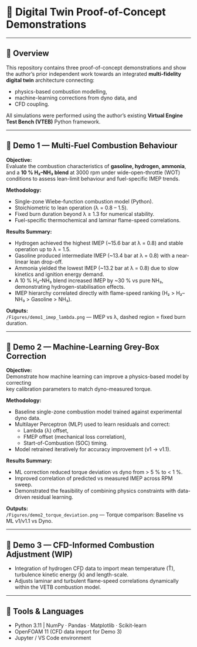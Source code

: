 # 🧪 Digital Twin Proof-of-Concept Demonstrations

---

## 🎯 Overview
This repository contains three proof-of-concept demonstrations and show the author’s prior independent work towards an integrated **multi-fidelity digital twin** architecture connecting:
- physics-based combustion modelling,  
- machine-learning corrections from dyno data, and  
- CFD coupling.

All simulations were performed using the author’s existing **Virtual Engine Test Bench (VTEB)** Python framework.

---

## 🔹 Demo 1 — Multi-Fuel Combustion Behaviour

**Objective:**  
Evaluate the combustion characteristics of **gasoline, hydrogen, ammonia**, and a **10 % H₂–NH₃ blend** at 3000 rpm under wide-open-throttle (WOT) conditions to assess lean-limit behaviour and fuel-specific IMEP trends.

**Methodology:**
- Single-zone Wiebe-function combustion model (Python).  
- Stoichiometric to lean operation (λ = 0.8 – 1.5).  
- Fixed burn duration beyond λ ≥ 1.3 for numerical stability.  
- Fuel-specific thermochemical and laminar flame-speed correlations.  

**Results Summary:**
- Hydrogen achieved the highest IMEP (~15.6 bar at λ = 0.8) and stable operation up to λ = 1.5.  
- Gasoline produced intermediate IMEP (~13.4 bar at λ = 0.8) with a near-linear lean drop-off.  
- Ammonia yielded the lowest IMEP (~13.2 bar at λ = 0.8) due to slow kinetics and ignition energy demand.  
- A 10 % H₂–NH₃ blend increased IMEP by ~30 % vs pure NH₃, demonstrating hydrogen-stabilisation effects.  
- IMEP hierarchy correlated directly with flame-speed ranking (H₂ > H₂–NH₃ > Gasoline > NH₃).

**Outputs:**  
`/Figures/demo1_imep_lambda.png` — IMEP vs λ, dashed region = fixed burn duration.  

---

## 🔹 Demo 2 — Machine-Learning Grey-Box Correction

**Objective:**  
Demonstrate how machine learning can improve a physics-based model by correcting  
key calibration parameters to match dyno-measured torque.

**Methodology:**
- Baseline single-zone combustion model trained against experimental dyno data.  
- Multilayer Perceptron (MLP) used to learn residuals and correct:
  - Lambda (λ) offset,  
  - FMEP offset (mechanical loss correlation),  
  - Start-of-Combustion (SOC) timing.  
- Model retrained iteratively for accuracy improvement (v1 → v1.1).

**Results Summary:**
- ML correction reduced torque deviation vs dyno from > 5 % to < 1 %.  
- Improved correlation of predicted vs measured IMEP across RPM sweep.  
- Demonstrated the feasibility of combining physics constraints with data-driven residual learning.  

**Outputs:**  
`/Figures/demo2_torque_deviation.png` — Torque comparison: Baseline vs ML v1/v1.1 vs Dyno.

---

## 🚀 Demo 3 — CFD-Informed Combustion Adjustment (WIP)
- Integration of hydrogen CFD data to import mean temperature (T̄), turbulence kinetic energy (k̄) and length-scale.  
- Adjusts laminar and turbulent flame-speed correlations dynamically within the VETB combustion model.

---

## 🧩 Tools & Languages
- Python 3.11  |  NumPy · Pandas · Matplotlib · Scikit-learn  
- OpenFOAM 11 (CFD data import for Demo 3)  
- Jupyter / VS Code environment  



